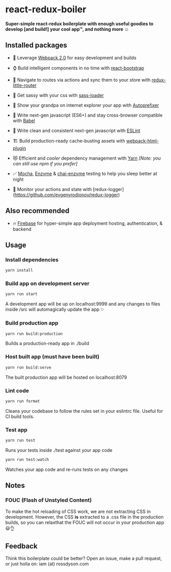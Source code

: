 # react-redux-boiler

**Super-simple react-redux boilerplate with enough useful goodies to develop [and build!] your cool app™, and nothing more ☺️**

## Installed packages

- 💪 Leverage [Webpack 2.0](https://webpack.github.io) for easy development and builds

- ⌚️ Build intelligent components in no time with [react-bootstrap](https://react-bootstrap.github.io)

- 🚦 Navigate to routes via actions and sync them to your store with [redux-little-router](https://github.com/FormidableLabs/redux-little-router)

- 👯 Get sassy with your css with [sass-loader](https://github.com/webpack-contrib/sass-loader)

- 👨 Show your grandpa on internet explorer your app with [Autoprefixer](https://github.com/postcss/autoprefixer)

- 🤖 Write next-gen javascript (ES6+) and stay cross-browser compatible with [Babel](https://babeljs.io/)

- 🚿 Write clean and consistent next-gen javascript with [ESLint](http://eslint.org/)

- 🏗 Build production-ready cache-busting assets with [webpack-html-plugin](https://github.com/jantimon/html-webpack-plugin)

- 😻 Efficient and *cooler* dependency management with [Yarn](https://yarnpkg.com/) *[Note: you can still use npm if you prefer]*

- ✅ [Mocha](https://mochajs.org/), [Enzyme](http://airbnb.io/enzyme/) & [chai-enzyme](https://github.com/producthunt/chai-enzyme) testing to help you sleep better at night

- 🌲 Monitor your actions and state with [redux-logger] (https://github.com/evgenyrodionov/redux-logger)

## Also recommended

 - 🔥 [Firebase](firebase.google.com) for hyper-simple app deployment hosting, authentication, & backend

## Usage

### Install dependencies
```sh
yarn install
```

### Build app on development server
```sh
yarn run start
```
A development app will be up on localhost:9999 and any changes to files inside /src will automagically update the app ✨


### Build production app
```sh
yarn run build:production
```
Builds a production-ready app in ./build


### Host built app (must have been built)
```sh
yarn run build:serve
```
The built production app will be hosted on localhost:8079

### Lint code
```sh
yarn run format
```
Cleans your codebase to follow the rules set in your eslintrc file. Useful for CI build tools.

### Test app
```sh
yarn run test
```
Runs your tests inside ./test against your app code

```sh
yarn run test:watch
```
Watches your app code and re-runs tests on any changes

## Notes

### FOUC (Flash of Unstyled Content)

To make the hot reloading of CSS work, we are not extracting CSS in development. However, the CSS **is** extracted to a .css file in the production builds, so you can relaxthat the FOUC will not occur in your production app 😃👌

## Feedback

Think this boilerplate could be better? Open an issue, make a pull request, or just holla on: iam (at) rossdyson.com 
